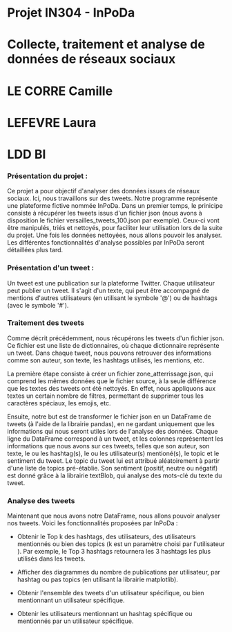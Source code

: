 # Projet IN304 - InPoDa
# Collecte, traitement et analyse de données de réseaux sociaux

# LE CORRE Camille
# LEFEVRE Laura
# LDD BI

### Présentation du projet :

Ce projet a pour objectif d'analyser des données issues de réseaux sociaux. Ici, nous travaillons sur des tweets.
Notre programme représente une plateforme fictive nommée InPoDa.
Dans un premier temps, le prinicipe consiste à récupérer les tweets issus d'un fichier json (nous avons à disposition le fichier versailles_tweets_100.json par exemple). Ceux-ci vont être manipulés, triés et nettoyés, pour faciliter leur utilisation lors de la suite du projet.
Une fois les données nettoyées, nous allons pouvoir les analyser. Les différentes fonctionnalités d'analyse possibles par InPoDa seront détaillées plus tard.

### Présentation d'un tweet :

Un tweet est une publication sur la plateforme Twitter. Chaque utilisateur peut publier un tweet. Il s'agit d'un texte, qui peut être accompagné de mentions d'autres utilisateurs (en utilisant le symbole '@') ou de hashtags (avec le symbole '#'). 

### Traitement des tweets

Comme décrit précédemment, nous récupérons les tweets d'un fichier json. Ce fichier est une liste de dictionnaires, où chaque dictionnaire représente un tweet. Dans chaque tweet, nous pouvons retrouver des informations comme son auteur, son texte, les hashtags utilisés, les mentions, etc.

La première étape consiste à créer un fichier zone_atterrissage.json, qui comprend les mêmes données que le fichier source, à la seule différence que les textes des tweets ont été nettoyés. En effet, nous appliquons aux textes un certain nombre de filtres, permettant de supprimer tous les caractères spéciaux, les emojis, etc.

Ensuite, notre but est de transformer le fichier json en un DataFrame de tweets (à l'aide de la librairie pandas), en ne gardant uniquement que les informations qui nous seront utiles lors de l'analyse des données. Chaque ligne du DataFrame correspond à un tweet, et les colonnes représentent les informations que nous avons sur ces tweets, telles que son auteur, son texte, le ou les hashtag(s), le ou les utilisateur(s) mentioné(s), le topic et le sentiment du tweet. Le topic du tweet lui est attribué aléatoirement à partir d'une liste de topics pré-établie. Son sentiment (positif, neutre ou négatif) est donné grâce à la librairie textBlob, qui analyse des mots-clé du texte du tweet.

### Analyse des tweets

Maintenant que nous avons notre DataFrame, nous allons pouvoir analyser nos tweets.
Voici les fonctionnalités proposées par InPoDa :

- Obtenir le Top k des hashtags, des utilisateurs, des utilisateurs mentionnés ou bien des topics (k est un paramètre choisi par l'utilisateur ). Par exemple, le Top 3 hashtags retournera les 3 hashtags les plus utilisés dans les tweets.

- Afficher des diagrammes du nombre de publications par utilisateur, par hashtag ou pas topics (en utilisant la librairie matplotlib).

- Obtenir l'ensemble des tweets d'un utilisateur spécifique, ou bien mentionnant un utilisateur spécifique.

- Obtenir les utilisateurs mentionnant un hashtag spécifique ou mentionnés par un utilisateur spécifique.
